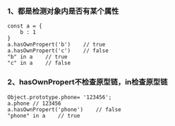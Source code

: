 ### 1、都是检测对象内是否有某个属性
```
const a = {
    b : 1
}
a.hasOwnPropert('b')    // true
a.hasOwnPropert('c')    // false
"b" in a    // true
"c" in a    // false
```
### 2、hasOwnPropert不检查原型链，in检查原型链
```
Object.prototype.phone= '123456';
a.phone // 123456
a.hasOwnPropert('phone')    // false
"phone" in a    // true
```